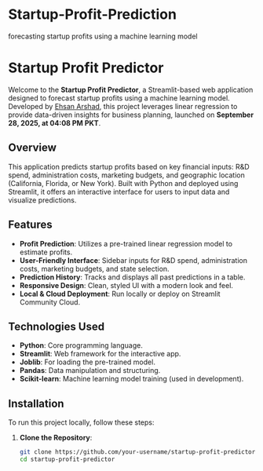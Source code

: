 # Startup-Profit-Prediction
forecasting startup profits using a machine learning model
# Startup Profit Predictor

Welcome to the **Startup Profit Predictor**, a Streamlit-based web application designed to forecast startup profits using a machine learning model. Developed by [Ehsan Arshad](https://www.linkedin.com/in/ehsan-arshad/), this project leverages linear regression to provide data-driven insights for business planning, launched on **September 28, 2025, at 04:08 PM PKT**.

## Overview
This application predicts startup profits based on key financial inputs: R&D spend, administration costs, marketing budgets, and geographic location (California, Florida, or New York). Built with Python and deployed using Streamlit, it offers an interactive interface for users to input data and visualize predictions.

## Features
- **Profit Prediction**: Utilizes a pre-trained linear regression model to estimate profits.
- **User-Friendly Interface**: Sidebar inputs for R&D spend, administration costs, marketing budgets, and state selection.
- **Prediction History**: Tracks and displays all past predictions in a table.
- **Responsive Design**: Clean, styled UI with a modern look and feel.
- **Local & Cloud Deployment**: Run locally or deploy on Streamlit Community Cloud.

## Technologies Used
- **Python**: Core programming language.
- **Streamlit**: Web framework for the interactive app.
- **Joblib**: For loading the pre-trained model.
- **Pandas**: Data manipulation and structuring.
- **Scikit-learn**: Machine learning model training (used in development).

## Installation
To run this project locally, follow these steps:

1. **Clone the Repository**:
   ```bash
   git clone https://github.com/your-username/startup-profit-predictor.git
   cd startup-profit-predictor
